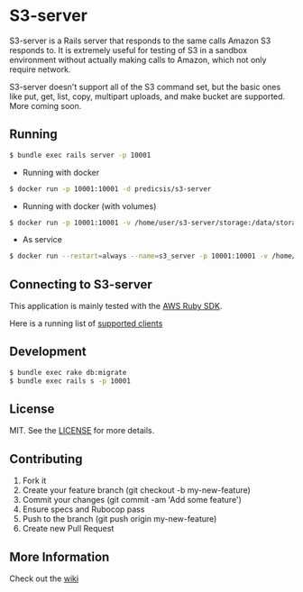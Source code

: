 # S3-server

S3-server is a Rails server that responds to the same calls Amazon S3 responds to. It is extremely useful for testing of S3 in a sandbox environment without actually making calls to Amazon, which not only require network.

S3-server doesn't support all of the S3 command set, but the basic ones like put, get, list, copy, multipart uploads, and make bucket are supported. More coming soon.

## Running
```bash
$ bundle exec rails server -p 10001
```

- Running with docker

```bash
$ docker run -p 10001:10001 -d predicsis/s3-server
```

- Running with docker (with volumes)

```bash
$ docker run -p 10001:10001 -v /home/user/s3-server/storage:/data/storage -v /home/user/s3-server/db:/data/db -d predicsis/s3-server
```

- As service

```bash
$ docker run --restart=always --name=s3_server -p 10001:10001 -v /home/user/s3-server/storage:/data/storage -v /home/user/s3-server/db:/data/db -d predicsis/s3-server
```

## Connecting to S3-server
This application is mainly tested with the [AWS Ruby SDK](https://github.com/aws/aws-sdk-ruby).

Here is a running list of [supported clients](https://github.com/mdouchement/s3-server/wiki/Supported-clients)

## Development
```bash
$ bundle exec rake db:migrate
$ bundle exec rails s -p 10001
```

## License

MIT. See the [LICENSE](https://github.com/mdouchement/s3-server/blob/master/LICENSE) for more details.


## Contributing

1. Fork it
2. Create your feature branch (git checkout -b my-new-feature)
3. Commit your changes (git commit -am 'Add some feature')
4. Ensure specs and Rubocop pass
5. Push to the branch (git push origin my-new-feature)
6. Create new Pull Request

## More Information
Check out the [wiki](https://github.com/mdouchement/s3-server/wiki)
